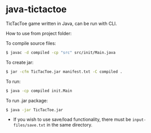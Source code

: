 # java-tictactoe
TicTacToe game written in Java, can be run with CLI.

How to use from project folder:

To compile source files:
```bash
$ javac -d compiled -cp "src" src/init/Main.java
```

To create jar:
```bash
$ jar -cfm TicTacToe.jar manifest.txt -C compiled .
```

To run:
```bash
$ java -cp compiled init.Main
```

To run .jar package:
```bash
$ java -jar TicTacToe.jar
```

* If you wish to use save/load functionality, there must be `input-files/save.txt` in the same directory.
